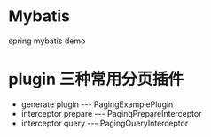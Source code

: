 # Mybatis
spring mybatis demo

# plugin 三种常用分页插件
* generate plugin     --- PagingExamplePlugin
* interceptor prepare --- PagingPrepareInterceptor
* interceptor query   --- PagingQueryInterceptor
